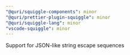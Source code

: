 ```yaml
---
"@quri/squiggle-components": minor
"@quri/prettier-plugin-squiggle": minor
"@quri/squiggle-lang": minor
"vscode-squiggle": minor
---
```


Support for JSON-like string escape sequences
